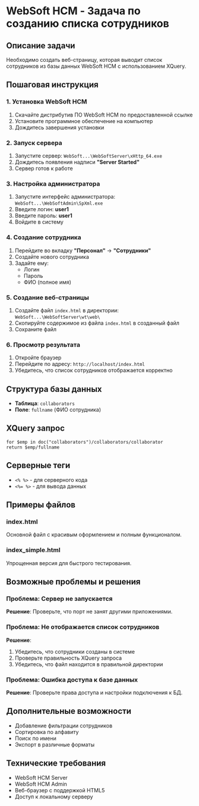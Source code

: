 # WebSoft HCM - Задача по созданию списка сотрудников

## Описание задачи

Необходимо создать веб-страницу, которая выводит список сотрудников из базы данных WebSoft HCM с использованием XQuery.

## Пошаговая инструкция

### 1. Установка WebSoft HCM

1. Скачайте дистрибутив ПО WebSoft HCM по предоставленной ссылке
2. Установите программное обеспечение на компьютер
3. Дождитесь завершения установки

### 2. Запуск сервера

1. Запустите сервер: `WebSoft...\WebSoftServer\xHttp_64.exe`
2. Дождитесь появления надписи **"Server Started"**
3. Сервер готов к работе

### 3. Настройка администратора

1. Запустите интерфейс администратора: `WebSoft...\WebSoftAdmin\SpXml.exe`
2. Введите логин: **user1**
3. Введите пароль: **user1**
4. Войдите в систему

### 4. Создание сотрудника

1. Перейдите во вкладку **"Персонал"** → **"Сотрудники"**
2. Создайте нового сотрудника
3. Задайте ему:
   - Логин
   - Пароль
   - ФИО (полное имя)

### 5. Создание веб-страницы

1. Создайте файл `index.html` в директории: `WebSoft...\WebSoftServer\wt\web\`
2. Скопируйте содержимое из файла `index.html` в созданный файл
3. Сохраните файл

### 6. Просмотр результата

1. Откройте браузер
2. Перейдите по адресу: `http://localhost/index.html`
3. Убедитесь, что список сотрудников отображается корректно

## Структура базы данных

- **Таблица**: `collaborators`
- **Поле**: `fullname` (ФИО сотрудника)

## XQuery запрос

```xquery
for $emp in doc("collaborators")/collaborators/collaborator
return $emp/fullname
```

## Серверные теги

- `<% %>` - для серверного кода
- `<%= %>` - для вывода данных

## Примеры файлов

### index.html

Основной файл с красивым оформлением и полным функционалом.

### index_simple.html

Упрощенная версия для быстрого тестирования.

## Возможные проблемы и решения

### Проблема: Сервер не запускается

**Решение**: Проверьте, что порт не занят другими приложениями.

### Проблема: Не отображается список сотрудников

**Решение**:

1. Убедитесь, что сотрудники созданы в системе
2. Проверьте правильность XQuery запроса
3. Убедитесь, что файл находится в правильной директории

### Проблема: Ошибка доступа к базе данных

**Решение**: Проверьте права доступа и настройки подключения к БД.

## Дополнительные возможности

- Добавление фильтрации сотрудников
- Сортировка по алфавиту
- Поиск по имени
- Экспорт в различные форматы

## Технические требования

- WebSoft HCM Server
- WebSoft HCM Admin
- Веб-браузер с поддержкой HTML5
- Доступ к локальному серверу
